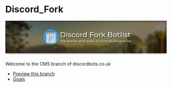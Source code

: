 # Discord_Fork
![Discord Fork Botlist, The botlist with built in GitHub integration](/assets/images/readme-header.png)

Welcome to the CMS branch of discordbots.co.uk  

- [Preview this branch](http://cms--discordbots.netlify.com/)
- [Goals](https://github.com/Terminal/Discord_Fork/projects/1)

